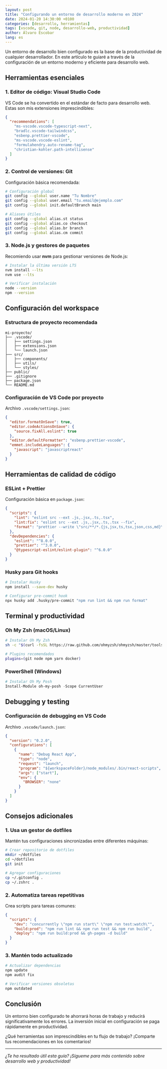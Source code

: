 ```yaml
---
layout: post
title: "Configurando un entorno de desarrollo moderno en 2024"
date: 2024-01-20 14:30:00 +0100
categories: [desarrollo, herramientas]
tags: [vscode, git, node, desarrollo-web, productividad]
author: Álvaro Escobar
lang: es
---
```


Un entorno de desarrollo bien configurado es la base de la productividad de cualquier desarrollador. En este artículo te guiaré a través de la configuración de un entorno moderno y eficiente para desarrollo web.

## Herramientas esenciales

### 1. Editor de código: Visual Studio Code

VS Code se ha convertido en el estándar de facto para desarrollo web. Estas son mis extensiones imprescindibles:

```json
{
  "recommendations": [
    "ms-vscode.vscode-typescript-next",
    "bradlc.vscode-tailwindcss",
    "esbenp.prettier-vscode",
    "ms-vscode.vscode-eslint",
    "formulahendry.auto-rename-tag",
    "christian-kohler.path-intellisense"
  ]
}
```

### 2. Control de versiones: Git

Configuración básica recomendada:

```bash
# Configuración global
git config --global user.name "Tu Nombre"
git config --global user.email "tu.email@ejemplo.com"
git config --global init.defaultBranch main

# Aliases útiles
git config --global alias.st status
git config --global alias.co checkout
git config --global alias.br branch
git config --global alias.cm commit
```

### 3. Node.js y gestores de paquetes

Recomiendo usar **nvm** para gestionar versiones de Node.js:

```bash
# Instalar la última versión LTS
nvm install --lts
nvm use --lts

# Verificar instalación
node --version
npm --version
```

## Configuración del workspace

### Estructura de proyecto recomendada

```
mi-proyecto/
├── .vscode/
│   ├── settings.json
│   ├── extensions.json
│   └── launch.json
├── src/
│   ├── components/
│   ├── utils/
│   └── styles/
├── public/
├── .gitignore
├── package.json
└── README.md
```

### Configuración de VS Code por proyecto

Archivo `.vscode/settings.json`:

```json
{
  "editor.formatOnSave": true,
  "editor.codeActionsOnSave": {
    "source.fixAll.eslint": true
  },
  "editor.defaultFormatter": "esbenp.prettier-vscode",
  "emmet.includeLanguages": {
    "javascript": "javascriptreact"
  }
}
```

## Herramientas de calidad de código

### ESLint + Prettier

Configuración básica en `package.json`:

```json
{
  "scripts": {
    "lint": "eslint src --ext .js,.jsx,.ts,.tsx",
    "lint:fix": "eslint src --ext .js,.jsx,.ts,.tsx --fix",
    "format": "prettier --write \"src/**/*.{js,jsx,ts,tsx,json,css,md}\""
  },
  "devDependencies": {
    "eslint": "^8.0.0",
    "prettier": "^3.0.0",
    "@typescript-eslint/eslint-plugin": "^6.0.0"
  }
}
```

### Husky para Git hooks

```bash
# Instalar Husky
npm install --save-dev husky

# Configurar pre-commit hook
npx husky add .husky/pre-commit "npm run lint && npm run format"
```

## Terminal y productividad

### Oh My Zsh (macOS/Linux)

```bash
# Instalar Oh My Zsh
sh -c "$(curl -fsSL https://raw.github.com/ohmyzsh/ohmyzsh/master/tools/install.sh)"

# Plugins recomendados
plugins=(git node npm yarn docker)
```

### PowerShell (Windows)

```powershell
# Instalar Oh My Posh
Install-Module oh-my-posh -Scope CurrentUser
```

## Debugging y testing

### Configuración de debugging en VS Code

Archivo `.vscode/launch.json`:

```json
{
  "version": "0.2.0",
  "configurations": [
    {
      "name": "Debug React App",
      "type": "node",
      "request": "launch",
      "program": "${workspaceFolder}/node_modules/.bin/react-scripts",
      "args": ["start"],
      "env": {
        "BROWSER": "none"
      }
    }
  ]
}
```

## Consejos adicionales

### 1. Usa un gestor de dotfiles

Mantén tus configuraciones sincronizadas entre diferentes máquinas:

```bash
# Crear repositorio de dotfiles
mkdir ~/dotfiles
cd ~/dotfiles
git init

# Agregar configuraciones
cp ~/.gitconfig .
cp ~/.zshrc .
```

### 2. Automatiza tareas repetitivas

Crea scripts para tareas comunes:

```json
{
  "scripts": {
    "dev": "concurrently \"npm run start\" \"npm run test:watch\"",
    "build:prod": "npm run lint && npm run test && npm run build",
    "deploy": "npm run build:prod && gh-pages -d build"
  }
}
```

### 3. Mantén todo actualizado

```bash
# Actualizar dependencias
npm update
npm audit fix

# Verificar versiones obsoletas
npm outdated
```

## Conclusión

Un entorno bien configurado te ahorrará horas de trabajo y reducirá significativamente los errores. La inversión inicial en configuración se paga rápidamente en productividad.

¿Qué herramientas son imprescindibles en tu flujo de trabajo? ¡Comparte tus recomendaciones en los comentarios!

---

*¿Te ha resultado útil esta guía? ¡Sígueme para más contenido sobre desarrollo web y productividad!*
